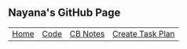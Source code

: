 ## Nayana's GitHub Page 

<table>
     <tr>
         <td><a href=".">Home</a></td>
         <td><a href="https://replit.com/@Nayanav2/menu-assignment#week0/christmastree.py">Code</a></td>
         <td><a href="notes">CB Notes</a></td>
         <td><a href="notes">Create Task Plan</a></td> 
     </tr>
 </table>
